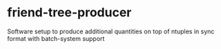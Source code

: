 # friend-tree-producer
Software setup to produce additional quantities on top of ntuples in sync format with batch-system support
